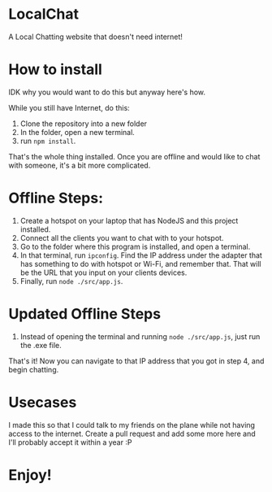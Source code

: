 # LocalChat
A Local Chatting website that doesn't need internet!

# How to install
IDK why you would want to do this but anyway here's how.

While you still have Internet, do this:
1. Clone the repository into a new folder
2. In the folder, open a new terminal.
3. run `npm install`.

That's the whole thing installed.
Once you are offline and would like to chat with someone, it's a bit more complicated.

# Offline Steps:
1. Create a hotspot on your laptop that has NodeJS and this project installed.
2. Connect all the clients you want to chat with to your hotspot.
3. Go to the folder where this program is installed, and open a terminal.
4. In that terminal, run `ipconfig`. Find the IP address under the adapter that has something to do with hotspot or Wi-Fi, and remember that. That will be the URL that you input on your clients devices.
5. Finally, run `node ./src/app.js`.

# Updated Offline Steps
 1. Instead of opening the terminal and running `node ./src/app.js`, just run the .exe file.

That's it! Now you can navigate to that IP address that you got in step 4, and begin chatting.

# Usecases
I made this so that I could talk to my friends on the plane while not having access to the internet.
Create a pull request and add some more here and I'll probably accept it within a year :P

# Enjoy!
